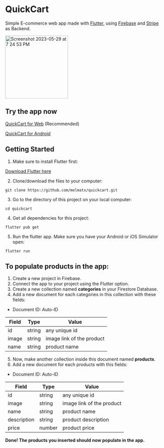 # QuickCart

Simple E-commerce web app made with [Flutter](https://flutter.dev/), using [Firebase](https://firebase.google.com/) and [Stripe](https://stripe.com/) as Backend.

<img width="200" alt="Screenshot 2023-05-29 at 7 24 53 PM" src="https://github.com/melmatx/QuickCart/assets/87235413/71d75c69-c89b-4709-bf18-85cbc3a09ae5">


## Try the app now

[QuickCart for Web](https://quickcart-web.vercel.app/) (Recommended)

[QuickCart for Android](https://github.com/melmatx/QuickCart/releases/)

## Getting Started

1. Make sure to install Flutter first:

[Download Flutter here](https://docs.flutter.dev/get-started/install)

2. Clone/download the files to your computer:

`git clone https://github.com/melmatx/quickcart.git`

3. Go to the directory of this project on your local computer:

`cd quickcart`

4. Get all dependencies for this project:

`flutter pub get`

5. Run the flutter app. Make sure you have your Android or iOS Simulator open:

`flutter run`

## To populate products in the app:

1. Create a new project in Firebase.
2. Connect the app to your project using the Flutter option.
3. Create a new collection named **categories** in your Firestore Database.
4. Add a new document for each categories in this collection with these fields:

- Document ID: Auto-ID

| Field    | Type    | Value                     |
| -------- | ------- | ------------------------- |
| id       | string  | any unique id             |
| image    | string  | image link of the product |
| name     | string  | product name              |

5. Now, make another collection inside this document named **products**.
6. Add a new document for each products with this fields:

- Document ID: Auto-ID

| Field       | Type    | Value                     |
| ----------- | ------- | ------------------------- |
| id          | string  | any unique id             |
| image       | string  | image link of the product |
| name        | string  | product name              |
| description | string  | product description       |
| price       | number  | product price             |

**Done! The products you inserted should now populate in the app.**
